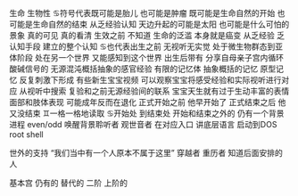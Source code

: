 生命 生物性
♋︎符号代表既可能是胎儿 也可能是肿瘤
既可能是生命自然的开始 也可能是生命自然的结束
从乏经验认知 天边升起的可能是太阳 也可能是什么可怕的景象
真的可见 真的看清 生效之前 不知道
生命的泛滥 本身就是癌变
从乏经验 乏认知手段 建立的整个认知
♋︎也代表出生之前 无视听无实觉 处于微生物群态到亚体阶段
处在另一个世界 又能感知到这个世界
出生后带有 分享自母亲子宫内循环酸碱信号的
无源混沌概括抽象的感官经验 有限的记忆体 抽象概括的记忆
原型记忆 反复刺激下形成
有些新生宝宝视频 可以观察宝宝将感受经验和实际视听进行对应
从视听中搜索 复验和之前无源经验间的联系
宝宝天生就有过于生动丰富的表情 面部和肢体表现
可能成年反而在退化
正式开始之前 他早开始了 正式结束之后 他又没结束
♊︎一格一格地读取 ♋︎开始处 到结束处
开始和结束之外的
仍有一个背景进程 even/odd 唤醒背景聆听者 观世音者
在对应入口 讲底层语言 启动到DOS root shell

世外的支持 “我们当中有一个人原本不属于这里”
穿越者 重历者 知道后面安排的人

基本宫 仍有的 替代的 二阶 上阶的
